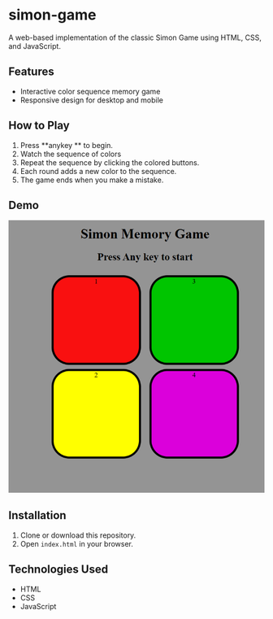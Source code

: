 # simon-game

A web-based implementation of the classic Simon Game using HTML, CSS, and JavaScript.

## Features

- Interactive color sequence memory game
- Responsive design for desktop and mobile

## How to Play

1. Press **anykey ** to begin.
2. Watch the sequence of colors
3. Repeat the sequence by clicking the colored buttons.
4. Each round adds a new color to the sequence.
5. The game ends when you make a mistake.

## Demo

![Simon Game Screenshot](screenshot.png)

## Installation

1. Clone or download this repository.
2. Open `index.html` in your browser.

## Technologies Used
- HTML
- CSS
- JavaScript
